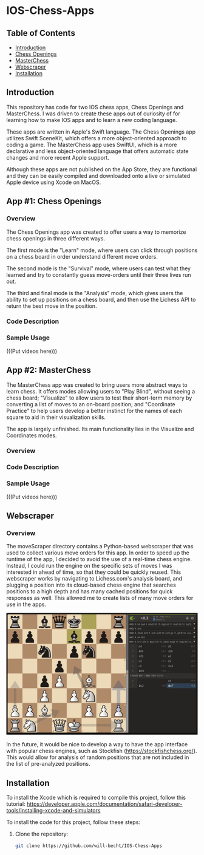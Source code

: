 # IOS-Chess-Apps

## Table of Contents
- [Introduction](#introduction)
- [Chess Openings](#app-1-chess-openings)
- [MasterChess](#app-2-masterchess)
- [Webscraper](#webscraper)
- [Installation](#installation)

## Introduction
This repository has code for two IOS chess apps, Chess Openings and MasterChess. I was driven to create these apps out of curiosity of for learning how to make IOS apps and to learn a new coding language.   

These apps are written in Apple's Swift language. The Chess Openings app utilizes Swift SceneKit, which offers a more object-oriented approach to coding a game. The MasterChess app uses SwiftUI, which is a more declarative and less object-oriented language that offers automatic state changes and more recent Apple support.   

Although these apps are not published on the App Store, they are functional and they can be easily compiled and downloaded onto a live or simulated Apple device using Xcode on MacOS.

## App #1: Chess Openings
### Overview
The Chess Openings app was created to offer users a way to memorize chess openings in three different ways.   

The first mode is the "Learn" mode, where users can click through positions on a chess board in order understand different move orders.    

The second mode is the "Survival" mode, where users can test what they learned and try to constantly guess move-orders until their three lives run out.    

The third and final mode is the "Analysis" mode, which gives users the ability to set up positions on a chess board, and then use the Lichess API to return the best move in the position.

### Code Description
### Sample Usage
(((Put videos here)))

## App #2: MasterChess
The MasterChess app was created to bring users more abstract ways to learn chess. It offers modes allowing users to "Play Blind", without seeing a chess board; "Visualize" to allow users to test their short-term memory by converting a list of moves to an on-board position; and "Coordinate Practice" to help users develop a better instinct for the names of each square to aid in their visualization skills.   

The app is largely unfinished. Its main functionality lies in the Visualize and Coordinates modes.

### Overview
### Code Description
### Sample Usage
(((Put videos here)))


## Webscraper
### Overview
The moveScraper directory contains a Python-based webscraper that was used to collect various move orders for this app. In order to speed up the runtime of the app, I decided to avoid the use of a real-time chess engine. Instead, I could run the engine on the specific sets of moves I was interested in ahead of time, so that they could be quickly reused. This webscraper works by navigating to Lichess.com's analysis board, and plugging a position into its cloud-based chess engine that searches positions to a high depth and has many cached positions for quick responses as well. This allowed me to create lists of many move orders for use in the apps.   

![Flight Software](moveScraper/lichess.png)

In the future, it would be nice to develop a way to have the app interface with popular chess engines, such as Stockfish (https://stockfishchess.org/). This would allow for analysis of random positions that are not included in the list of pre-analyzed positions.


## Installation
To install the Xcode which is required to compile this project, follow this tutorial:
https://developer.apple.com/documentation/safari-developer-tools/installing-xcode-and-simulators

To install the code for this project, follow these steps:

1. Clone the repository:
   ```bash
   git clone https://github.com/will-becht/IOS-Chess-Apps